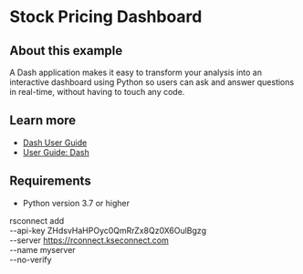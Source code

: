# Stock Pricing Dashboard

## About this example

A Dash application makes it easy to transform your analysis into an interactive dashboard using Python so users can ask and answer questions in real-time, without having to touch any code.


## Learn more

* [Dash User Guide](https://dash.plotly.com/)
* [User Guide: Dash](https://docs.posit.co/connect/user/dash/)

## Requirements

* Python version 3.7 or higher

<!-- NOTE: this file is generated -->
rsconnect add \
    --api-key ZHdsvHaHPOyc0QmRrZx8Qz0X6OulBgzg \
    --server https://rconnect.kseconnect.com \
    --name myserver \
    --no-verify